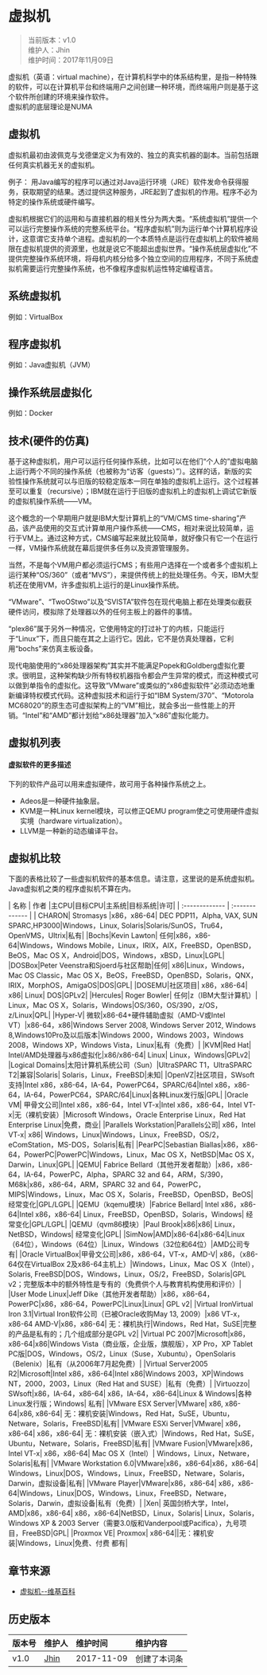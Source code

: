 # 虚拟机
>当前版本：v1.0  
>维护人：Jhin  
>维护时间：2017年11月09日

虚拟机（英语：virtual machine），在计算机科学中的体系结构里，是指一种特殊的软件，可以在计算机平台和终端用户之间创建一种环境，而终端用户则是基于这个软件所创建的环境来操作软件。  
虚拟机的底层理论是NUMA
## 虚拟机
虚拟机最初由波佩克与戈德堡定义为有效的、独立的真实机器的副本。当前包括跟任何真实机器无关的虚拟机。

例子： 用Java编写的程序可以通过对Java运行环境（JRE）软件发命令获得服务，获取期望的结果。透过提供这种服务，JRE起到了虚拟机的作用。程序不必为特定的操作系统或硬件编写。

虚拟机根据它们的运用和与直接机器的相关性分为两大类。“系统虚拟机”提供一个可以运行完整操作系统的完整系统平台。“程序虚拟机”则为运行单个计算机程序设计，这意谓它支持单个进程。虚拟机的一个本质特点是运行在虚拟机上的软件被局限在虚拟机提供的资源里，也就是说它不能超出虚拟世界。“操作系统层虚拟化”不提供完整操作系统环境，将母机内核分给多个独立空间的应用程序，不同于系统虚拟机需要运行完整操作系统，也不像程序虚拟机运性特定编程语言。
## 系统虚拟机

例如：VirtualBox
## 程序虚拟机

例如：Java虚拟机（JVM）
## 操作系统层虚拟化

例如：Docker
## 技术(硬件的仿真)

基于这种虚拟机，用户可以运行任何操作系统，比如可以在他们“个人的”虚拟电脑上运行两个不同的操作系统（也被称为“访客（guests）”）。这样的话，新版的实验性操作系统就可以与旧版的较稳定版本一同在单独的虚拟机上运行。这个过程甚至可以重复（recursive）；IBM就在运行于旧版的虚拟机上的虚拟机上调试它新版的虚拟机操作系统——VM。

这个概念的一个早期用户就是IBM大型计算机上的“VM/CMS time-sharing”产品，该产品使用的交互式计算单用户操作系统——CMS，相对来说比较简单，运行于VM上。通过这种方式，CMS编写起来就比较简单，就好像只有它一个在运行一样，VM操作系统就在幕后提供多任务以及资源管理服务。

当然，不是每个VM用户都必须运行CMS；有些用户选择在一个或者多个虚拟机上运行某种“OS/360”（或者“MVS”），来提供传统上的批处理任务。今天，IBM大型机还在使用VM，许多虚拟机上运行的是Linux操作系统。

“VMware”、“TwoOStwo”以及“SVISTA”软件包在现代电脑上都在处理类似截获硬件访问，模拟除了处理器以外的任何主板上的器件的事情。

“plex86”属于另外一种情况，它使用特定的打过补丁的内核，只能运行于“Linux”下，而且只能在其之上运行它。因此，它不是仿真处理器，它利用“bochs”来仿真主板设备。

现代电脑使用的“x86处理器架构”其实并不能满足Popek和Goldberg虚拟化要求。很明显，这种架构缺少所有特权机器指令都会产生异常的模式，而这种模式可以做到单指令的虚拟化。这导致“VMware”或类似的“x86虚拟软件”必须动态地重新编译特权模式代码。这种虚拟技术和运行于如“IBM System/370”、“Motorola MC68020”的原生态可虚拟架构上的“VM”相比，就会多出一些性能上的开销。“Intel”和“AMD”都计划给“x86处理器”加入“x86”虚拟化能力。
## 虚拟机列表
#### 虚拟软件的更多描述

下列的软件产品可以用来虚拟硬件，故可用于各种操作系统之上。
+ Adeos是一种硬件抽象层。
+ KVM是一种Linux kernel模块，可以修正QEMU program使之可使用硬件虚拟实境（hardware virtualization）。
+ LLVM是一种新的动态编译平台。

## 虚拟机比较

下面的表格比较了一些虚拟机软件的基本信息。请注意，这里说的是系统虚拟机。Java虚拟机之类的程序虚拟机不算在内。

| 名称 | 作者 |主CPU|目标CPU|主系统|目标系统|许可|
| :------------- | :------------- |
| CHARON| Stromasys |x86，x86-64| 	DEC PDP11，Alpha, VAX, SUN SPARC,HP3000|Windows，Linux, Solaris|Solaris/SunOS，Tru64，OpenVMS，Ultrix|私有|
|Bochs|Kevin Lawton| 	任何|x86，x86-64|Windows，Windows Mobile，Linux，IRIX，AIX，FreeBSD，OpenBSD，BeOS，Mac OS X，Android|DOS，Windows，xBSD，Linux|LGPL|
|DOSBox|Peter Veenstra和Sjoerd与社区帮助|任何| 	x86|Linux，Windows，Mac OS Classic，Mac OS X，BeOS，FreeBSD，OpenBSD，Solaris，QNX，IRIX，MorphOS，AmigaOS|DOS|GPL|
|DOSEMU|社区项目| 	x86，x86-64| 	x86| 	Linux| 	DOS|GPLv2|
|Hercules| 	Roger Bowler| 	任何|z（IBM大型计算机）| 	Linux，Mac OS X，Solaris，Windows|OS/360，OS/390，z/OS，z/Linux|QPL|
|Hyper-V| 	微软|x86-64+硬件辅助虚拟（AMD-V或Intel VT）|x86-64，x86|Windows Server 2008, Windows Server 2012, Windows 8,Windows10Pro及以后版本|Windows 2000，Windows 2003，Windows 2008，Windows XP，Windows Vista，Linux|私有（免费）|
|KVM|Red Hat| 	Intel/AMD处理器与x86虚拟化|x86/x86-64| 	Linux| 	Linux，Windows|GPLv2|
|Logical Domains|太阳计算机系统公司（Sun）|UltraSPARC T1，UltraSPARC T2|兼容|Solaris| 	Solaris，Linux，FreeBSD|未知|
|OpenVZ|社区项目，SWsoft支持|Intel x86，x86-64，IA-64，PowerPC64，SPARC/64|Intel x86，x86-64，IA-64，PowerPC64，SPARC/64|Linux|各种Linux发行版|GPL|
|Oracle VM| 	甲骨文公司|Intel x86，x86-64，Intel VT-x|Intel x86，x86-64，Intel VT-x|无（裸机安装）|Microsoft Windows，Oracle Enterprise Linux，Red Hat Enterprise Linux|免费，商业|
|Parallels Workstation|Parallels公司| 	x86，Intel VT-x| 	x86| 	Windows，Linux|Windows，Linux，FreeBSD，OS/2，eComStation，MS-DOS，Solaris|私有|
|PearPC|Sebastian Biallas|x86，x86-64，PowerPC|PowerPC|Windows，Linux，Mac OS X，NetBSD|Mac OS X，Darwin，Linux|GPL|
|QEMU| 	Fabrice Bellard（其他开发者帮助）|x86，x86-64，IA-64，PowerPC，Alpha，SPARC 32 and 64，ARM，S/390，M68k|x86，x86-64，ARM，SPARC 32 and 64，PowerPC，MIPS|Windows，Linux，Mac OS X，Solaris，FreeBSD，OpenBSD，BeOS|经常变化|GPL/LGPL|
|QEMU（kqemu模块）|Fabrice Bellard| 	Intel x86，x86-64|Intel x86，x86-64| 	Linux，FreeBSD，OpenBSD，Solaris，Windows| 	经常变化|GPL/LGPL|
|QEMU（qvm86模块）|Paul Brook|x86|x86| 	Linux，NetBSD，Windows| 	经常变化|GPL|
|SimNow|AMD|x86-64|x86-64|Linux（64位），Windows（64位）|Linux，Windows（32位和64位）|AMD公司专有|
|Oracle VirtualBox|甲骨文公司|x86，x86-64，VT-x，AMD-V| 	x86，（x86-64仅在VirtualBox 2及x86-64主机上）|Windows，Linux，Mac OS X（Intel），Solaris, FreeBSD|DOS，Windows，Linux，OS/2，FreeBSD，Solaris|GPL v2；完整版本中的额外特性是专有的（免费供个人与教育机构使用和评价）|
|User Mode Linux|Jeff Dike（其他开发者帮助）|x86，x86-64，PowerPC|x86，x86-64，PowerPC|Linux|Linux| 	GPL v2|
|Virtual IronVirtual Iron 3.1|Virtual Iron软件公司（已被Oracle收购May 13, 2009）|x86 VT-x，x86-64 AMD-V|x86，x86-64| 	无：裸机执行|Windows，Red Hat，SuSE|完整的产品是私有的；几个组成部分是GPL v2|
|Virtual PC 2007|Microsoft|x86，x86-64|x86|Windows Vista（商业版，企业版，旗舰版），XP Pro，XP Tablet PC版|DOS，Windows，OS/2，Linux（Suse，Xubuntu），OpenSolaris（Belenix）|私有（从2006年7月起免费）|
|Virtual Server2005 R2|Microsoft|Intel x86，x86-64|Intel x86|Windows 2003，XP|Windows NT，2000，2003，Linux（Red Hat and SUSE）|私有（免费）|
|Virtuozzo| 	SWsoft|x86，IA-64，x86-64| 	x86，IA-64，x86-64|Linux & Windows|各种Linux发行版；Windows| 	私有|
|VMware ESX Server|VMware| 	x86, x86-64|x86, x86-64| 	无：裸机安装|Windows，Red Hat，SuSE，Ubuntu，Netware，Solaris，FreeBSD|私有|
|VMware ESXi Server|VMware| 	x86，x86-64| 	x86，x86-64| 	无：裸机安装（嵌入式）|Windows，Red Hat，SuSE，Ubuntu，Netware，Solaris，FreeBSD|私有|
|VMware Fusion|VMware|x86，Intel VT-x| 	x86，x86-64| 	Mac OS X（Intel）| 	Windows，Linux，Netware，Solaris|私有|
|VMware Workstation 6.0|VMware|x86，x86-64|x86，x86-64| 	Windows，Linux|DOS，Windows，Linux，FreeBSD，Netware，Solaris，Darwin，虚拟设备|私有|
|VMware Player|VMware|x86，x86-64| 	x86，x86-64|Windows，Linux|DOS，Windows，Linux，FreeBSD，Netware，Solaris，Darwin，虚拟设备|私有（免费）|
|Xen| 	英国剑桥大学，Intel，AMD|x86，x86-64| 	x86，x86-64|NetBSD，Linux，Solaris| 	Linux，Solaris，Windows XP & 2003 Server（需要3.0版和Vanderpool或Pacifica），九号项目，FreeBSD|GPL|
|Proxmox VE| 	Proxmox| 	x86-64||无：裸机安装|Windows，Linux|免费、付费 都有|

## 章节来源
+ [虚拟机--维基百科](https://zh.wikipedia.org/wiki/%E8%99%9B%E6%93%AC%E6%A9%9F%E5%99%A8)

## 历史版本

| 版本号 | 维护人 |维护时间 |维护内容|
| :- | :- | :-| :- |
| v1.0 | [Jhin](http://blog.link-lin.cn) |2017-11-09|创建了本词条|
